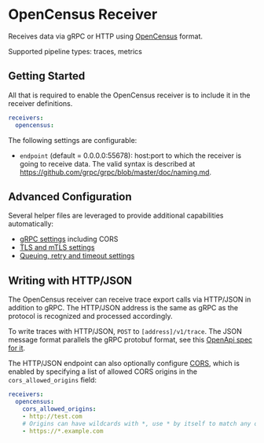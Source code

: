 # OpenCensus Receiver

Receives data via gRPC or HTTP using [OpenCensus]( https://opencensus.io/)
format.

Supported pipeline types: traces, metrics

## Getting Started

All that is required to enable the OpenCensus receiver is to include it in the
receiver definitions.

```yaml
receivers:
  opencensus:
```

The following settings are configurable:

- `endpoint` (default = 0.0.0.0:55678): host:port to which the receiver is
  going to receive data. The valid syntax is described at
  https://github.com/grpc/grpc/blob/master/doc/naming.md.

## Advanced Configuration

Several helper files are leveraged to provide additional capabilities automatically:

- [gRPC settings](https://github.com/open-telemetry/opentelemetry-collector/blob/master/config/configgrpc/README.md) including CORS
- [TLS and mTLS settings](https://github.com/open-telemetry/opentelemetry-collector/blob/master/config/configtls/README.md)
- [Queuing, retry and timeout settings](https://github.com/open-telemetry/opentelemetry-collector/blob/master/exporter/exporterhelper/README.md)

## Writing with HTTP/JSON

The OpenCensus receiver can receive trace export calls via HTTP/JSON in
addition to gRPC. The HTTP/JSON address is the same as gRPC as the protocol is
recognized and processed accordingly.

To write traces with HTTP/JSON, `POST` to `[address]/v1/trace`. The JSON message
format parallels the gRPC protobuf format, see this
[OpenApi spec for it](https://github.com/census-instrumentation/opencensus-proto/blob/master/gen-openapi/opencensus/proto/agent/trace/v1/trace_service.swagger.json).

The HTTP/JSON endpoint can also optionally configure
[CORS](https://fetch.spec.whatwg.org/#cors-protocol), which is enabled by
specifying a list of allowed CORS origins in the `cors_allowed_origins` field:

```yaml
receivers:
  opencensus:
    cors_allowed_origins:
    - http://test.com
    # Origins can have wildcards with *, use * by itself to match any origin.
    - https://*.example.com
```

